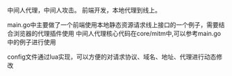 中间人代理，中间人攻击。
前端开发，本地代理到线上。

main.go中主要做了一个前端使用本地静态资源请求线上接口的一个例子，需要结合浏览器的代理插件使用
中间人代理核心代码在core/mitm中,可以参考main.go中的例子进行使用

config文件通过lua实现，可以方便的对请求协议、域名、地址、代理进行动态修改

